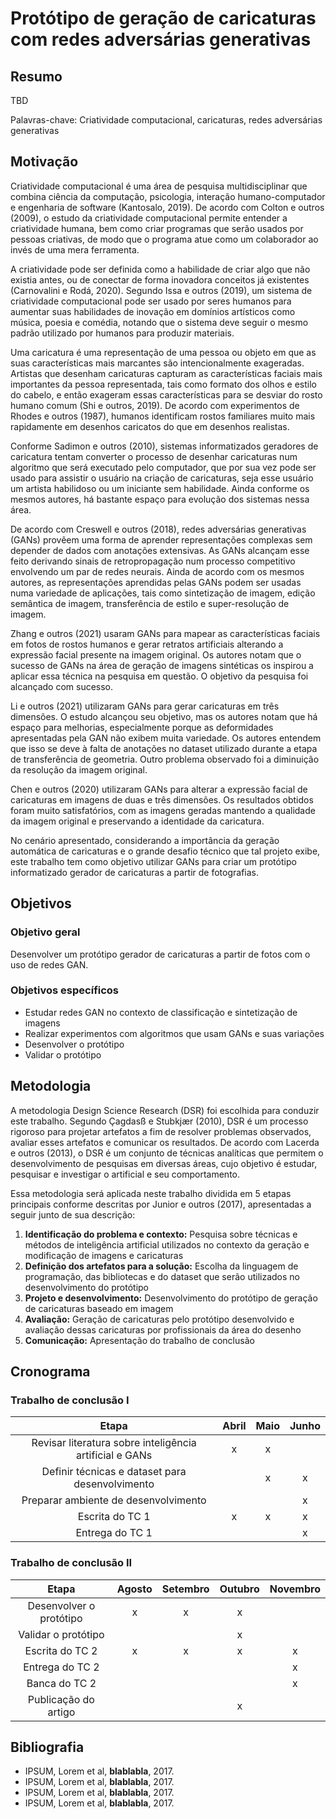# Protótipo de geração de caricaturas com redes adversárias generativas

## Resumo

TBD

Palavras-chave: Criatividade computacional, caricaturas, redes adversárias generativas

## Motivação

Criatividade computacional é uma área de pesquisa multidisciplinar que combina ciência da computação, psicologia, interação humano-computador e engenharia de software (Kantosalo, 2019). De acordo com Colton e outros (2009), o estudo da criatividade computacional permite entender a criatividade humana, bem como criar programas que serão usados por pessoas criativas, de modo que o programa atue como um colaborador ao invés de uma mera ferramenta.

A criatividade pode ser definida como a habilidade de criar algo que não existia antes, ou de conectar de forma inovadora conceitos já existentes (Carnovalini e Rodá, 2020). Segundo Issa e outros (2019), um sistema de criatividade computacional pode ser usado por seres humanos para aumentar suas habilidades de inovação em domínios artísticos como música, poesia e comédia, notando que o sistema deve seguir o mesmo padrão utilizado por humanos para produzir materiais.

Uma caricatura é uma representação de uma pessoa ou objeto em que as suas características mais marcantes são intencionalmente exageradas. Artistas que desenham caricaturas capturam as características faciais mais importantes da pessoa representada, tais como formato dos olhos e estilo do cabelo, e então exageram essas características para se desviar do rosto humano comum (Shi e outros, 2019). De acordo com experimentos de Rhodes e outros (1987), humanos identificam rostos familiares muito mais rapidamente em desenhos caricatos do que em desenhos realistas.

Conforme Sadimon e outros (2010), sistemas informatizados geradores de caricatura tentam converter o processo de desenhar caricaturas num algoritmo que será executado pelo computador, que por sua vez pode ser usado para assistir o usuário na criação de caricaturas, seja esse usuário um artista habilidoso ou um iniciante sem habilidade. Ainda conforme os mesmos autores, há bastante espaço para evolução dos sistemas nessa área.

De acordo com Creswell e outros (2018), redes adversárias generativas (GANs) provêem uma forma de aprender representações complexas sem depender de dados com anotações extensivas. As GANs alcançam esse feito derivando sinais de retropropagação num processo competitivo envolvendo um par de redes neurais. Ainda de acordo com os mesmos autores, as representações aprendidas pelas GANs podem ser usadas numa variedade de aplicações, tais como sintetização de imagem, edição semântica de imagem, transferência de estilo e super-resolução de imagem.

Zhang e outros (2021) usaram GANs para mapear as características faciais em fotos de rostos humanos e gerar retratos artificiais alterando a expressão facial presente na imagem original. Os autores notam que o sucesso de GANs na área de geração de imagens sintéticas os inspirou a aplicar essa técnica na pesquisa em questão. O objetivo da pesquisa foi alcançado com sucesso.

Li e outros (2021) utilizaram GANs para gerar caricaturas em três dimensões. O estudo alcançou seu objetivo, mas os autores notam que há espaço para melhorias, especialmente porque as deformidades apresentadas pela GAN não exibem muita variedade. Os autores entendem que isso se deve à falta de anotações no dataset utilizado durante a etapa de transferência de geometria. Outro problema observado foi a diminuição da resolução da imagem original.

Chen e outros (2020) utilizaram GANs para alterar a expressão facial de caricaturas em imagens de duas e três dimensões. Os resultados obtidos foram muito satisfatórios, com as imagens geradas mantendo a qualidade da imagem original e preservando a identidade da caricatura.

No cenário apresentado, considerando a importância da geração automática de caricaturas e o grande desafio técnico que tal projeto exibe, este trabalho tem como objetivo utilizar GANs para criar um protótipo informatizado gerador de caricaturas a partir de fotografias.

## Objetivos

### Objetivo geral

Desenvolver um protótipo gerador de caricaturas a partir de fotos com o uso de redes GAN.

### Objetivos específicos

* Estudar redes GAN no contexto de classificação e sintetização de imagens
* Realizar experimentos com algoritmos que usam GANs e suas variações
* Desenvolver o protótipo
* Validar o protótipo

## Metodologia

A metodologia Design Science Research (DSR) foi escolhida para conduzir este trabalho. Segundo Çagdasß e Stubkjær (2010), DSR é um processo rigoroso para projetar artefatos a fim de resolver problemas observados, avaliar esses artefatos e comunicar os resultados. De acordo com Lacerda e outros (2013), o DSR é um conjunto de técnicas analíticas que permitem o desenvolvimento de pesquisas em diversas áreas, cujo objetivo é estudar, pesquisar e investigar o artificial e seu comportamento.

Essa metodologia será aplicada neste trabalho dividida em 5 etapas principais conforme descritas por Junior e outros (2017), apresentadas a seguir junto de sua descrição:

1. **Identificação do problema e contexto:** Pesquisa sobre técnicas e métodos de inteligência artificial utilizados no contexto da geração e modificação de imagens e caricaturas
1. **Definição dos artefatos para a solução:** Escolha da linguagem de programação, das bibliotecas e do dataset que serão utilizados no desenvolvimento do protótipo
1. **Projeto e desenvolvimento:** Desenvolvimento do protótipo de geração de caricaturas baseado em imagem
1. **Avaliação:** Geração de caricaturas pelo protótipo desenvolvido e avaliação dessas caricaturas por profissionais da área do desenho
1. **Comunicação:** Apresentação do trabalho de conclusão

## Cronograma

### Trabalho de conclusão I

| Etapa                                                   | Abril | Maio | Junho |
|:-------------------------------------------------------:|:-----:|:----:|:-----:|
| Revisar literatura sobre inteligência artificial e GANs | x     | x    |       |
| Definir técnicas e dataset para desenvolvimento         |       | x    | x     |
| Preparar ambiente de desenvolvimento                    |       |      | x     |
| Escrita do TC 1                                         | x     | x    | x     |
| Entrega do TC 1                                         |       |      | x     |

### Trabalho de conclusão II

| Etapa                   | Agosto | Setembro | Outubro | Novembro |
|:-----------------------:|:------:|:--------:|:-------:|:--------:|
| Desenvolver o protótipo | x      | x        | x       |          |
| Validar o protótipo     |        |          | x       |          |
| Escrita do TC 2         | x      | x        | x       | x        |
| Entrega do TC 2         |        |          |         | x        |
| Banca do TC 2           |        |          |         | x        |
| Publicação do artigo    |        |          | x       |          |

## Bibliografia

* IPSUM, Lorem et al, **blablabla**, 2017.
* IPSUM, Lorem et al, **blablabla**, 2017.
* IPSUM, Lorem et al, **blablabla**, 2017.
* IPSUM, Lorem et al, **blablabla**, 2017.
